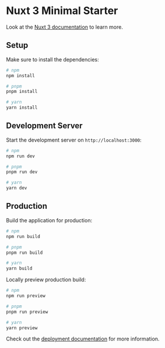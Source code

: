 # Nuxt 3 Minimal Starter

Look at the [Nuxt 3 documentation](https://nuxt.com/docs/getting-started/introduction) to learn more.

## Setup

Make sure to install the dependencies:

```bash
# npm
npm install

# pnpm
pnpm install

# yarn
yarn install
```

## Development Server

Start the development server on `http://localhost:3000`:

```bash
# npm
npm run dev

# pnpm
pnpm run dev

# yarn
yarn dev
```

## Production

Build the application for production:

```bash
# npm
npm run build

# pnpm
pnpm run build

# yarn
yarn build
```

Locally preview production build:

```bash
# npm
npm run preview

# pnpm
pnpm run preview

# yarn
yarn preview
```

Check out the [deployment documentation](https://nuxt.com/docs/getting-started/deployment) for more information.

<!-- ## References

[Logo](https://icon-icons.com/icon/link/102162)
[Internet speed](https://stackoverflow.com/questions/5529718/how-to-detect-internet-speed-in-javascript)
[Forward](https://deltener.com/blog/creating-redirects-with-nuxt/)
[Barcode](https://fengyuanchen.github.io/vue-barcode/) -->
